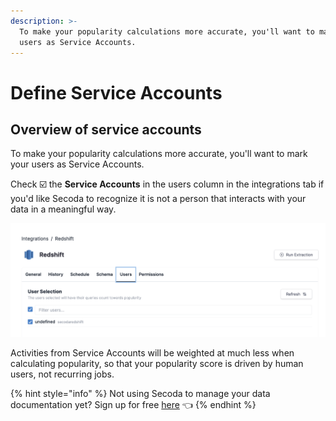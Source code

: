 ```yaml
---
description: >-
  To make your popularity calculations more accurate, you'll want to mark your
  users as Service Accounts.
---
```


# Define Service Accounts

## Overview of service accounts

To make your popularity calculations more accurate, you'll want to mark your users as Service Accounts.

Check ☑️ the **Service Accounts** in the users column in the integrations tab if you'd like Secoda to recognize it is not a person that interacts with your data in a meaningful way.

![](<../.gitbook/assets/Screen Shot 2022-04-10 at 10.47.05 PM.png>)

Activities from Service Accounts will be weighted at much less when calculating popularity, so that your popularity score is driven by human users, not recurring jobs.

{% hint style="info" %}
Not using Secoda to manage your data documentation yet? Sign up for free [here](https://app.secoda.co/) 👈
{% endhint %}
